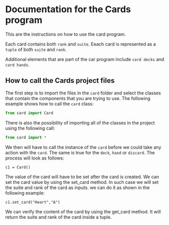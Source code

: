 # Documentation for the Cards program

This are the instructions on how to use the card program.

Each card contains both `rank` and `suite`.
Eeach card is represented as a `tuple` of both `suite` and `rank`.

Additional elements that are part of the car program include `card decks` and `card hands`.

## How to call the Cards project files

The first step is to import the files in the `card` folder and select the classes that contain the components that you are trying to use. The following example shows how to call the `card` class:

```python
from card import Card
```

There is also the possibility of importing all of the classes in the project using the following call:

```python
from card import *
```

We then will have to call the instance of the `card` before we could take any action with the `card`. The same is true for the `deck`, `hand` or `discard`. The process will look as follows:

```
c1 = Card()
```

The value of the card will have to be set after the card is created. We can set the card value by using the set_card method. In such case we will set the suite and rank of the card as inputs. we can do it as shown in the
following example:

```
c1.set_card("Heart","A")
```

We can verify the content of the card by using the get_card method. It will return the suite and rank of the card inside a tuple. 